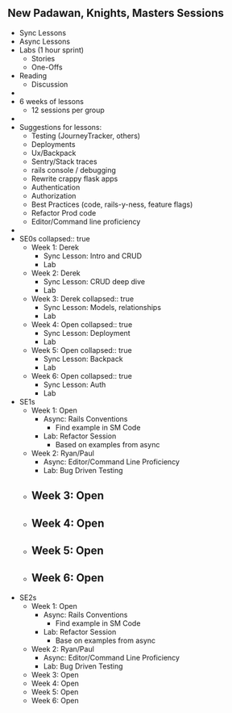 ## New Padawan, Knights, Masters Sessions

- Sync Lessons
- Async Lessons
- Labs (1 hour sprint)
	- Stories
	- One-Offs
- Reading
	- Discussion
-
- 6 weeks of lessons
	- 12 sessions per group
-
- Suggestions for lessons:
	- Testing (JourneyTracker, others)
	- Deployments
	- Ux/Backpack
	- Sentry/Stack traces
	- rails console / debugging
	- Rewrite crappy flask apps
	- Authentication
	- Authorization
	- Best Practices (code, rails-y-ness, feature flags)
	- Refactor Prod code
	- Editor/Command line proficiency
-
- SE0s
  collapsed:: true
	- Week 1: Derek
		- Sync Lesson: Intro and CRUD
		- Lab
	- Week 2: Derek
		- Sync Lesson: CRUD deep dive
		- Lab
	- Week 3: Derek
	  collapsed:: true
		- Sync Lesson: Models, relationships
		- Lab
	- Week 4: Open
	  collapsed:: true
		- Sync Lesson: Deployment
		- Lab
	- Week 5: Open
	  collapsed:: true
		- Sync Lesson: Backpack
		- Lab
	- Week 6: Open
	  collapsed:: true
		- Sync Lesson: Auth
		- Lab
- SE1s
	- Week 1: Open
		- Async: Rails Conventions
			- Find example in SM Code
		- Lab: Refactor Session
			- Based on examples from async
	- Week 2: Ryan/Paul
		- Async: Editor/Command Line Proficiency
		- Lab: Bug Driven Testing
	- Week 3: Open
		-
	- Week 4: Open
		-
	- Week 5: Open
		-
	- Week 6: Open
		-
- SE2s
	- Week 1: Open
		- Async: Rails Conventions
			- Find example in SM Code
		- Lab: Refactor Session
			- Base on examples from async
	- Week 2: Ryan/Paul
		- Async: Editor/Command Line Proficiency
		- Lab: Bug Driven Testing
	- Week 3: Open
	- Week 4: Open
	- Week 5: Open
	- Week 6: Open